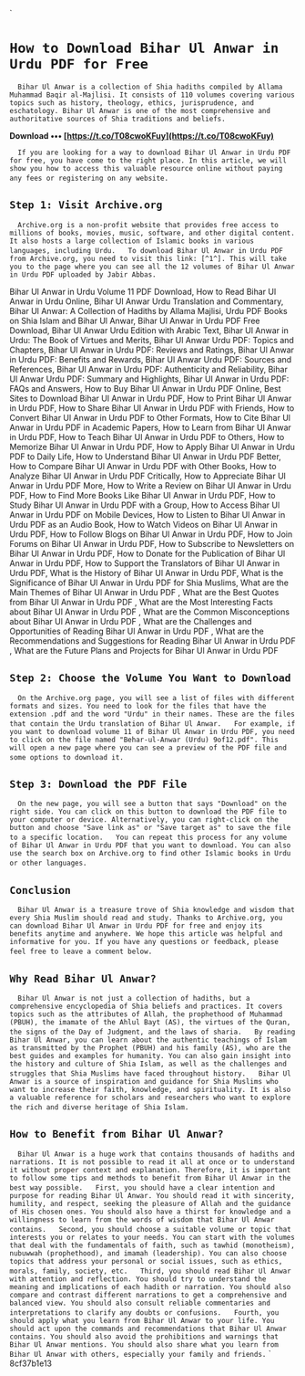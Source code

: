 
 `
# `How to Download Bihar Ul Anwar in Urdu PDF for Free`
`  `
`Bihar Ul Anwar is a collection of Shia hadiths compiled by Allama Muhammad Baqir al-Majlisi. It consists of 110 volumes covering various topics such as history, theology, ethics, jurisprudence, and eschatology. Bihar Ul Anwar is one of the most comprehensive and authoritative sources of Shia traditions and beliefs.`
 
**Download ••• [https://t.co/T08cwoKFuy](https://t.co/T08cwoKFuy)**


`  `
`If you are looking for a way to download Bihar Ul Anwar in Urdu PDF for free, you have come to the right place. In this article, we will show you how to access this valuable resource online without paying any fees or registering on any website.`
`  `
## `Step 1: Visit Archive.org`
`  `
`Archive.org is a non-profit website that provides free access to millions of books, movies, music, software, and other digital content. It also hosts a large collection of Islamic books in various languages, including Urdu.`
`  `
`To download Bihar Ul Anwar in Urdu PDF from Archive.org, you need to visit this link: [^1^]. This will take you to the page where you can see all the 12 volumes of Bihar Ul Anwar in Urdu PDF uploaded by Jabir Abbas.`
 
Bihar Ul Anwar in Urdu Volume 11 PDF Download,  How to Read Bihar Ul Anwar in Urdu Online,  Bihar Ul Anwar Urdu Translation and Commentary,  Bihar Ul Anwar: A Collection of Hadiths by Allama Majlisi,  Urdu PDF Books on Shia Islam and Bihar Ul Anwar,  Bihar Ul Anwar in Urdu PDF Free Download,  Bihar Ul Anwar Urdu Edition with Arabic Text,  Bihar Ul Anwar in Urdu: The Book of Virtues and Merits,  Bihar Ul Anwar Urdu PDF: Topics and Chapters,  Bihar Ul Anwar in Urdu PDF: Reviews and Ratings,  Bihar Ul Anwar in Urdu PDF: Benefits and Rewards,  Bihar Ul Anwar Urdu PDF: Sources and References,  Bihar Ul Anwar in Urdu PDF: Authenticity and Reliability,  Bihar Ul Anwar Urdu PDF: Summary and Highlights,  Bihar Ul Anwar in Urdu PDF: FAQs and Answers,  How to Buy Bihar Ul Anwar in Urdu PDF Online,  Best Sites to Download Bihar Ul Anwar in Urdu PDF,  How to Print Bihar Ul Anwar in Urdu PDF,  How to Share Bihar Ul Anwar in Urdu PDF with Friends,  How to Convert Bihar Ul Anwar in Urdu PDF to Other Formats,  How to Cite Bihar Ul Anwar in Urdu PDF in Academic Papers,  How to Learn from Bihar Ul Anwar in Urdu PDF,  How to Teach Bihar Ul Anwar in Urdu PDF to Others,  How to Memorize Bihar Ul Anwar in Urdu PDF,  How to Apply Bihar Ul Anwar in Urdu PDF to Daily Life,  How to Understand Bihar Ul Anwar in Urdu PDF Better,  How to Compare Bihar Ul Anwar in Urdu PDF with Other Books,  How to Analyze Bihar Ul Anwar in Urdu PDF Critically,  How to Appreciate Bihar Ul Anwar in Urdu PDF More,  How to Write a Review on Bihar Ul Anwar in Urdu PDF,  How to Find More Books Like Bihar Ul Anwar in Urdu PDF,  How to Study Bihar Ul Anwar in Urdu PDF with a Group,  How to Access Bihar Ul Anwar in Urdu PDF on Mobile Devices,  How to Listen to Bihar Ul Anwar in Urdu PDF as an Audio Book,  How to Watch Videos on Bihar Ul Anwar in Urdu PDF,  How to Follow Blogs on Bihar Ul Anwar in Urdu PDF,  How to Join Forums on Bihar Ul Anwar in Urdu PDF,  How to Subscribe to Newsletters on Bihar Ul Anwar in Urdu PDF,  How to Donate for the Publication of Bihar Ul Anwar in Urdu PDF,  How to Support the Translators of Bihar Ul Anwar in Urdu PDF,  What is the History of Bihar Ul Anwar in Urdu PDF,  What is the Significance of Bihar Ul Anwar in Urdu PDF for Shia Muslims,  What are the Main Themes of Bihar Ul Anwar in Urdu PDF ,  What are the Best Quotes from Bihar Ul Anwar in Urdu PDF ,  What are the Most Interesting Facts about Bihar Ul Anwar in Urdu PDF ,  What are the Common Misconceptions about Bihar Ul Anwar in Urdu PDF ,  What are the Challenges and Opportunities of Reading Bihar Ul Anwar in Urdu PDF ,  What are the Recommendations and Suggestions for Reading Bihar Ul Anwar in Urdu PDF ,  What are the Future Plans and Projects for Bihar Ul Anwar in Urdu PDF
`  `
## `Step 2: Choose the Volume You Want to Download`
`  `
`On the Archive.org page, you will see a list of files with different formats and sizes. You need to look for the files that have the extension .pdf and the word "Urdu" in their names. These are the files that contain the Urdu translation of Bihar Ul Anwar.`
`  `
`For example, if you want to download volume 11 of Bihar Ul Anwar in Urdu PDF, you need to click on the file named "Behar-ul-Anwar (Urdu) 9of12.pdf". This will open a new page where you can see a preview of the PDF file and some options to download it.`
`  `
## `Step 3: Download the PDF File`
`  `
`On the new page, you will see a button that says "Download" on the right side. You can click on this button to download the PDF file to your computer or device. Alternatively, you can right-click on the button and choose "Save link as" or "Save target as" to save the file to a specific location.`
`  `
`You can repeat this process for any volume of Bihar Ul Anwar in Urdu PDF that you want to download. You can also use the search box on Archive.org to find other Islamic books in Urdu or other languages.`
`  `
## `Conclusion`
`  `
`Bihar Ul Anwar is a treasure trove of Shia knowledge and wisdom that every Shia Muslim should read and study. Thanks to Archive.org, you can download Bihar Ul Anwar in Urdu PDF for free and enjoy its benefits anytime and anywhere. We hope this article was helpful and informative for you. If you have any questions or feedback, please feel free to leave a comment below.`
`  `
## `Why Read Bihar Ul Anwar?`
`  `
`Bihar Ul Anwar is not just a collection of hadiths, but a comprehensive encyclopedia of Shia beliefs and practices. It covers topics such as the attributes of Allah, the prophethood of Muhammad (PBUH), the imamate of the Ahlul Bayt (AS), the virtues of the Quran, the signs of the Day of Judgment, and the laws of sharia.`
`  `
`By reading Bihar Ul Anwar, you can learn about the authentic teachings of Islam as transmitted by the Prophet (PBUH) and his family (AS), who are the best guides and examples for humanity. You can also gain insight into the history and culture of Shia Islam, as well as the challenges and struggles that Shia Muslims have faced throughout history.`
`  `
`Bihar Ul Anwar is a source of inspiration and guidance for Shia Muslims who want to increase their faith, knowledge, and spirituality. It is also a valuable reference for scholars and researchers who want to explore the rich and diverse heritage of Shia Islam.`
`  `
## `How to Benefit from Bihar Ul Anwar?`
`  `
`Bihar Ul Anwar is a huge work that contains thousands of hadiths and narrations. It is not possible to read it all at once or to understand it without proper context and explanation. Therefore, it is important to follow some tips and methods to benefit from Bihar Ul Anwar in the best way possible.`
`  `
`First, you should have a clear intention and purpose for reading Bihar Ul Anwar. You should read it with sincerity, humility, and respect, seeking the pleasure of Allah and the guidance of His chosen ones. You should also have a thirst for knowledge and a willingness to learn from the words of wisdom that Bihar Ul Anwar contains.`
`  `
`Second, you should choose a suitable volume or topic that interests you or relates to your needs. You can start with the volumes that deal with the fundamentals of faith, such as tawhid (monotheism), nubuwwah (prophethood), and imamah (leadership). You can also choose topics that address your personal or social issues, such as ethics, morals, family, society, etc.`
`  `
`Third, you should read Bihar Ul Anwar with attention and reflection. You should try to understand the meaning and implications of each hadith or narration. You should also compare and contrast different narrations to get a comprehensive and balanced view. You should also consult reliable commentaries and interpretations to clarify any doubts or confusions.`
`  `
`Fourth, you should apply what you learn from Bihar Ul Anwar to your life. You should act upon the commands and recommendations that Bihar Ul Anwar contains. You should also avoid the prohibitions and warnings that Bihar Ul Anwar mentions. You should also share what you learn from Bihar Ul Anwar with others, especially your family and friends.`
` 8cf37b1e13
 
